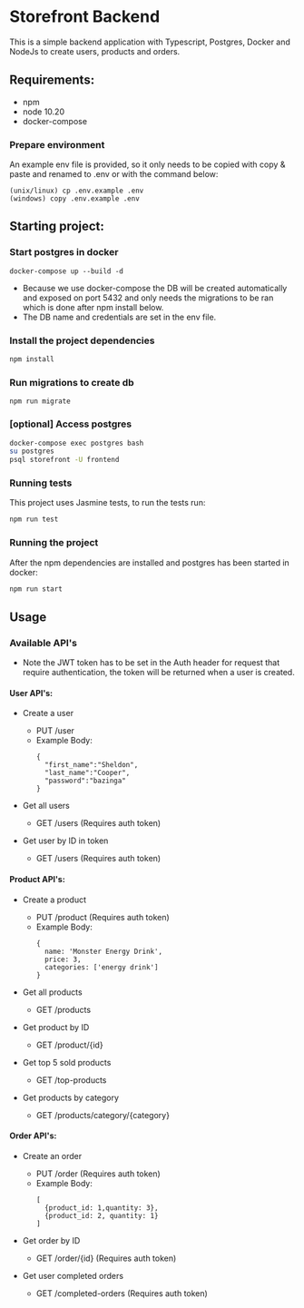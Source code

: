 # Storefront Backend

This is a simple backend application with Typescript, Postgres, Docker and NodeJs to create users, products and orders.

## Requirements: 

* npm
* node 10.20
* docker-compose

### Prepare environment
An example env file is provided, so it only needs to be copied with copy & paste and renamed to .env or with the command below:
```
(unix/linux) cp .env.example .env
(windows) copy .env.example .env
```

## Starting project:

### Start postgres in docker
```
docker-compose up --build -d
```
* Because we use docker-compose the DB will be created automatically and exposed on port 5432 and only needs the migrations to be ran which is done after npm install below.
* The DB name and credentials are set in the env file.  

### Install the project dependencies
```bash
npm install
```

### Run migrations to create db
```
npm run migrate
```

### [optional] Access postgres
```bash
docker-compose exec postgres bash
su postgres
psql storefront -U frontend
```

### Running tests
This project uses Jasmine tests, to run the tests run:
```bash
npm run test
```

### Running the project
After the npm dependencies are installed and postgres has been started in docker:
```bash
npm run start
```

## Usage

### Available API's
* Note the JWT token has to be set in the Auth header for request that require authentication, the token will be returned when a user is created. 

#### User API's:
- Create a user
    - PUT /user 
    - Example Body:
      ```
      {
        "first_name":"Sheldon",
        "last_name":"Cooper",
        "password":"bazinga"
      }
      ```
    
- Get all users
    - GET /users (Requires auth token)
- Get user by ID in token
    - GET /users (Requires auth token)

#### Product API's:
- Create a product
    - PUT /product (Requires auth token)
    - Example Body: 
      ```
      {
        name: 'Monster Energy Drink',
        price: 3,
        categories: ['energy drink']
      }
      ```

- Get all products
    - GET /products
- Get product by ID
    - GET /product/{id}
- Get top 5 sold products
    - GET /top-products
- Get products by category
    - GET /products/category/{category}

#### Order API's:
- Create an order
    - PUT /order (Requires auth token) 
    - Example Body:
      ```
      [
        {product_id: 1,quantity: 3},
        {product_id: 2, quantity: 1}
      ]
      ```

- Get order by ID
    - GET /order/{id} (Requires auth token)
- Get user completed orders
    - GET /completed-orders (Requires auth token)
